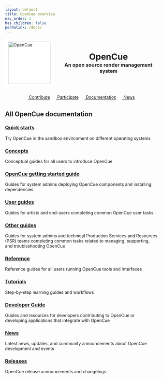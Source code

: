 ```yaml
---
layout: default
title: OpenCue overview
nav_order: 1
has_children: false
permalink: /docs/
---
```


<div class="mx-auto text-center">
    <div style="display: flex; align-items: center; justify-content: center; gap: 20px;">
        <img src="{{ '/assets/images/opencue-icon-black.svg' | relative_url }}" alt="OpenCue" style="height: 140px; background-color: white; padding: 10px; border-radius: 8px;">
        <div style="text-align: center;">
            <h1 class="display-4" style="margin: 0;">OpenCue</h1>
            <h3 class="lead" style="margin: 0;">An open source render management system</h3>
        </div>
    </div>
    <div style="display: flex; flex-wrap: wrap; justify-content: center; margin-top: 20px; gap: 10px;">
        <a class="btn btn-lg btn-dark" style="margin: 5px;" href="https://github.com/AcademySoftwareFoundation/OpenCue">
            <i class="fab fa-github"></i>&nbsp;Contribute
        </a>
        <a class="btn btn-lg btn-black" style="margin: 5px;" href="https://lf-aswf.atlassian.net/wiki/spaces/OPENCUE/overview">
            <i class="fab fa-slack"></i>&nbsp;Participate
        </a>
        <a class="btn btn-lg btn-dark" style="margin: 5px;" href="{{ '/docs/' | relative_url }}">
            <i class="fas fa-book"></i>&nbsp;Documentation
        </a>
        <a class="btn btn-lg btn-black" style="margin: 5px;" href="{{ '/news/' | relative_url }}">
            <i class="fas fa-newspaper"></i>&nbsp;News
        </a>
    </div>
</div>

## All OpenCue documentation

### [Quick starts](quick-starts)

Try OpenCue in the sandbox environment on different operating systems

### [Concepts](concepts)

Conceptual guides for all users to introduce OpenCue

### [OpenCue getting started guide](getting-started)

Guides for system admins deploying OpenCue components and installing dependencies

### [User guides](user-guides)

Guides for artists and end-users completing common OpenCue user tasks

### [Other guides](other-guides)

Guides for system admins and technical Production Services and Resources (PSR) teams completing common tasks related to managing, supporting, and troubleshooting OpenCue

### [Reference](reference)

Reference guides for all users running OpenCue tools and interfaces

### [Tutorials](tutorials)

Step-by-step learning guides and workflows

### [Developer Guide](developer-guide/index)

Guides and resources for developers contributing to OpenCue or developing applications that integrate with OpenCue

### [News](/news)

Latest news, updates, and community announcements about OpenCue development and events

### [Releases](/releases)

OpenCue release announcements and changelogs